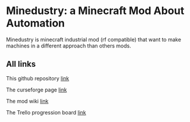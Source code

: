 # Minedustry: a Minecraft Mod About Automation
Minedustry is minecraft industrial mod (rf compatible) that want to make machines in a different approach than others mods.
## All links
This github repository [link](https://github.com/RobotwarGaming/Minedustry)

The curseforge page [link](https://www.curseforge.com/minecraft/mc-mods/Minedustry)

The mod wiki [link](https://github.com/RobotwarGaming/Minedustry/wiki)

The Trello progression board [link](https://trello.com/b/5q3hOLD9)